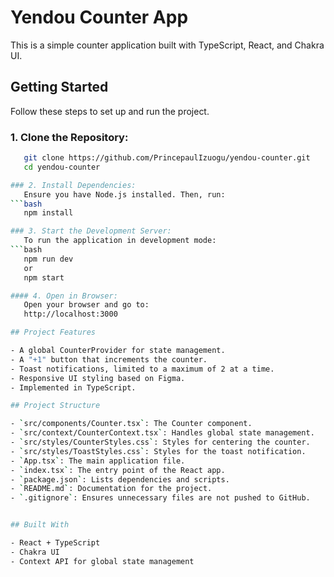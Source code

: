 # Yendou Counter App

This is a simple counter application built with TypeScript, React, and Chakra UI.

## Getting Started

Follow these steps to set up and run the project.

### 1. Clone the Repository:
```bash
   git clone https://github.com/PrincepaulIzuogu/yendou-counter.git
   cd yendou-counter

### 2. Install Dependencies:
   Ensure you have Node.js installed. Then, run:
```bash
   npm install

### 3. Start the Development Server:
   To run the application in development mode:
```bash
   npm run dev
   or
   npm start

#### 4. Open in Browser:
   Open your browser and go to:
   http://localhost:3000

## Project Features

- A global CounterProvider for state management.
- A "+1" button that increments the counter.
- Toast notifications, limited to a maximum of 2 at a time.
- Responsive UI styling based on Figma.
- Implemented in TypeScript.

## Project Structure

- `src/components/Counter.tsx`: The Counter component.
- `src/context/CounterContext.tsx`: Handles global state management.
- `src/styles/CounterStyles.css`: Styles for centering the counter.
- `src/styles/ToastStyles.css`: Styles for the toast notification.
- `App.tsx`: The main application file.
- `index.tsx`: The entry point of the React app.
- `package.json`: Lists dependencies and scripts.
- `README.md`: Documentation for the project.
- `.gitignore`: Ensures unnecessary files are not pushed to GitHub.


## Built With

- React + TypeScript
- Chakra UI
- Context API for global state management

